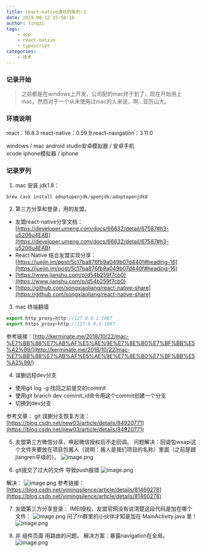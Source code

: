 ```yaml
---
title: react-native遇坑的陈列-3
date: 2019-08-12 15:58:18
author: lingzi
tags: 
    - app
    - react-native 
    - typescript
categories: 
    - 技术
---
```


### 记录开始

> 之前都是在windows上开发，公司配的mac终于到了，现在开始用上mac。然而对于一个从未使用过mac的人来说，啊...亚历山大。

### 环境说明

react：16.8.3
react-native：0.59.9
react-navigation：3.11.0

windows / mac 
android studio安卓模拟器 / 安卓手机    
xcode iphone模拟器 / iphone

### 记录罗列

1. mac 安装 jdk1.8：
```javascript
brew cask install adoptopenjdk/openjdk/adoptopenjdk8
```

2. 第三方分享和登录，用的友盟。
- 友盟react-native分享文档：[https://developer.umeng.com/docs/66632/detail/67587#h3-u5206u4EAB](https://developer.umeng.com/docs/66632/detail/67587#h3-u5206u4EAB)
- React Native 结合友盟实现分享：[https://juejin.im/post/5c17ba876fb9a049b07d440f#heading-16](https://juejin.im/post/5c17ba876fb9a049b07d440f#heading-16)
- [https://www.jianshu.com/p/d54b259f7cb0](https://www.jianshu.com/p/d54b259f7cb0)
- [https://github.com/songxiaoliang/react-native-share](https://github.com/songxiaoliang/react-native-share)


3. mac  终端翻墙
```javascript
export http_proxy=http://127.0.0.1:1087
export https_proxy=http://127.0.0.1:1087
```
参考链接：[http://kerminate.me/2018/10/22/mac-%E7%BB%88%E7%AB%AF%E5%AE%9E%E7%8E%B0%E7%BF%BB%E5%A2%99/](http://kerminate.me/2018/10/22/mac-%E7%BB%88%E7%AB%AF%E5%AE%9E%E7%8E%B0%E7%BF%BB%E5%A2%99/)

4. 误删远程dev分支
- 使用git log -g 找回之前提交的commit
- 使用git branch dev commit_id命令用这个commit创建一个分支
- 切换到dev分支

参考文章：
git 误删分支恢复方法：[https://blog.csdn.net/new03/article/details/84920771](https://blog.csdn.net/new03/article/details/84920771)

5. 友盟第三方微信分享，唤起微信授权后不走回调。
问题解决：回调包wxapi这个文件夹要放在项目包酱人（说明：酱人是我们项目的名称）里面（之前是跟jiangren平级的）。
![image.png](https://upload-images.jianshu.io/upload_images/3453108-a7901361fd38e8fc.png?imageMogr2/auto-orient/strip%7CimageView2/2/w/1240)

6. git提交了过大的文件  导致push报错
![image.png](https://upload-images.jianshu.io/upload_images/3453108-eab486789cc4462d.png?imageMogr2/auto-orient/strip%7CimageView2/2/w/1240)

解决：
![image.png](https://upload-images.jianshu.io/upload_images/3453108-5051a5e70bf7437e.png?imageMogr2/auto-orient/strip%7CimageView2/2/w/1240)
参考链接：[https://blog.csdn.net/yimingsilence/article/details/81460278](https://blog.csdn.net/yimingsilence/article/details/81460278)

7. 友盟第三方分享登录：
IMEI授权，友盟官网没有说清楚这段代码是加在哪个文件：
![image.png](https://upload-images.jianshu.io/upload_images/3453108-a8ef6735811bbfa1.png?imageMogr2/auto-orient/strip%7CimageView2/2/w/1240)
问了rn群里的小伙伴才知是加在 MainActivity.java 里！
![image.png](https://upload-images.jianshu.io/upload_images/3453108-7a305492404585d4.png?imageMogr2/auto-orient/strip%7CimageView2/2/w/1240)

8. 非 组件页面  用路由的问题。
解决方案：暴露navigation在全局。
![image.png](https://upload-images.jianshu.io/upload_images/3453108-456606797df00cac.png?imageMogr2/auto-orient/strip%7CimageView2/2/w/1240)








